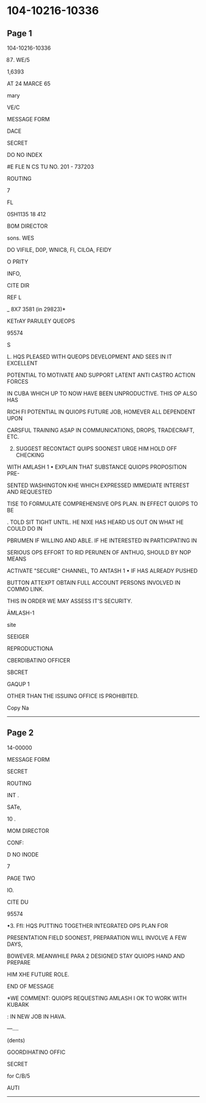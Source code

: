 # 104-10216-10336

## Page 1

104-10216-10336

87. WE/5

1,6393

AT 24 MARCE 65

mary

VE/C

MESSAGE FORM

DACE

SECRET

DO NO INDEX

#E FLE N CS TU NO. 201 - 737203

ROUTING

7

FL

0SH1135 18 412

BOM DIRECTOR

sons. WES

DO VIFILE, D0P, WNIC8, FI, CILOA, FEIDY

O PRITY

INFO,

CITE DIR

REF L

_ 8X7 3581 (in 29823)*

KETrAY PARULEY QUEOPS

95574

S

L. HQS PLEASED WITH QUEOPS DEVELOPMENT AND SEES IN IT EXCELLENT

POTENTIAL TO MOTIVATE AND SUPPORT LATENT ANTI CASTRO ACTION FORCES

IN CUBA WHICH UP TO NOW HAVE BEEN UNPRODUCTIVE. THIS OP ALSO HAS

RICH FI POTENTIAL IN QUIOPS FUTURE JOB, HOMEVER ALL DEPENDENT UPON

CARSFUL TRAINING ASAP IN COMMUNICATIONS, DROPS, TRADECRAFT, ETC.

2. SUGGEST RECONTACT QUIPS SOONEST URGE HIM HOLD OFF CHECKING

WITH AMLASH 1 • EXPLAIN THAT SUBSTANCE QUIOPS PROPOSITION PRE-

SENTED WASHINGTON KHE WHICH EXPRESSED IMMEDIATE INTEREST AND REQUESTED

TISE TO FORMULATE COMPREHENSIVE OPS PLAN. IN EFFECT QUIOPS TO BE

. TOLD SIT TIGHT UNTIL. HE NIXE HAS HEARD US OUT ON WHAT HE COULD DO IN

PBRUMEN IF WILLING AND ABLE. IF HE INTERESTED IN PARTICIPATING IN

SERIOUS OPS EFFORT TO RID PERUNEN OF ANTHUG, SHOULD BY NOP MEANS

ACTIVATE "SECURE" CHANNEL, TO ANTASH 1 • IF HAS ALREADY PUSHED

BUTTON ATTEXPT OBTAIN FULL ACCOUNT PERSONS INVOLVED IN COMMO LINK.

THIS IN ORDER WE MAY ASSESS IT'S SECURITY.

ÄMLASH-1

site

SEEIGER

REPRODUCTIONA

CBERDIBATINO OFFICER

SBCRET

GAQUP 1

OTHER THAN THE ISSUING OFFICE IS PROHIBITED.

Copy Na

---

## Page 2

14-00000

MESSAGE FORM

SECRET

ROUTING

INT .

SATe,

10 .

MOM DIRECTOR

CONF:

D NO INODE

7

PAGE TWO

IO.

CITE DU

95574

•3. FfI: HQS PUTTING TOGETHER INTEGRATED OPS PLAN FOR

PRESENTATION FIELD SOONEST, PREPARATION WILL INVOLVE A FEW DAYS,

BOWEVER. MEANWHILE PARA 2 DESIGNED STAY QUIOPS HAND AND PREPARE

HIM XHE FUTURE ROLE.

END OF MESSAGE

*WE COMMENT: QUIOPS REQUESTING AMLASH I OK TO WORK WITH KUBARK

: IN NEW JOB IN HAVA.

—....

(dents)

GOORDIHATINO OFFIC

SECRET

for C/B/5

AUTI

---

